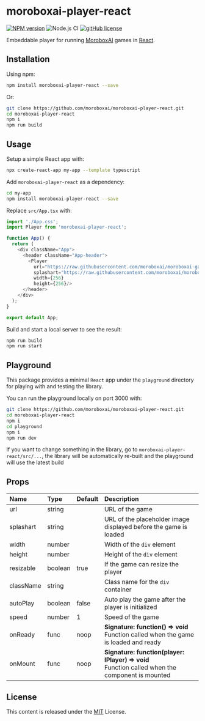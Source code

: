 # moroboxai-player-react

[![NPM version](https://img.shields.io/npm/v/moroboxai-player-react.svg)](https://www.npmjs.com/package/moroboxai-player-react)
![Node.js CI](https://github.com/moroboxai/moroboxai-player-react/workflows/Node.js%20CI/badge.svg)
[![gitHub license](https://img.shields.io/badge/license-MIT-blue.svg)](https://github.com/moroboxai/moroboxai-player-react/blob/master/LICENSE)

Embeddable player for running [MoroboxAI](https://github.com/moroboxai) games in [React](https://reactjs.org/).

## Installation

Using npm:

```bash
npm install moroboxai-player-react --save
```

Or:

```bash
git clone https://github.com/moroboxai/moroboxai-player-react.git
cd moroboxai-player-react
npm i
npm run build
```

## Usage

Setup a simple React app with:

```bash
npx create-react-app my-app --template typescript
```

Add `moroboxai-player-react` as a dependency:

```bash
cd my-app
npm install moroboxai-player-react --save
```

Replace `src/App.tsx` with:

```javascript
import './App.css';
import Player from 'moroboxai-player-react';

function App() {
  return (
    <div className="App">
      <header className="App-header">
        <Player
          url="https://raw.githubusercontent.com/moroboxai/moroboxai-games/master/games/pong/"
          splashart="https://raw.githubusercontent.com/moroboxai/moroboxai-games/master/games/pong/assets/splashart.png"
          width={256}
          height={256}/>
      </header>
    </div>
  );
}

export default App;
```

Build and start a local server to see the result:

```bash
npm run build
npm run start
```

## Playground

This package provides a minimal `React` app under the `playground` directory for playing with and testing the library.

You can run the playground locally on port 3000 with:

 ```bash
 git clone https://github.com/moroboxai/moroboxai-player-react.git
 cd moroboxai-player-react
 npm i
 cd playground
 npm i
 npm run dev
 ```

If you want to change something in the library, go to `moroboxai-player-react/src/...`, the library will be automatically re-built and the playground will use the latest build

## Props

| Name   |      Type      |  Default |  Description |
|:----------|:-------------|:------|:------|
| url | string || URL of the game |
| splashart | string || URL of the placeholder image displayed before the game is loaded |
| width | number || Width of the `div` element |
| height | number || Height of the `div` element |
| resizable | boolean | true | If the game can resize the player |
| className | string || Class name for the `div` container |
| autoPlay | boolean | false | Auto play the game after the player is initialized |
| speed | number | 1 | Speed of the game |
| onReady | func | noop | **Signature: function() => void** <br/> Function called when the game is loaded and ready |
| onMount | func | noop | **Signature: function(player: IPlayer) => void** <br/> Function called when the component is mounted |

## License

This content is released under the [MIT](http://opensource.org/licenses/MIT) License.
